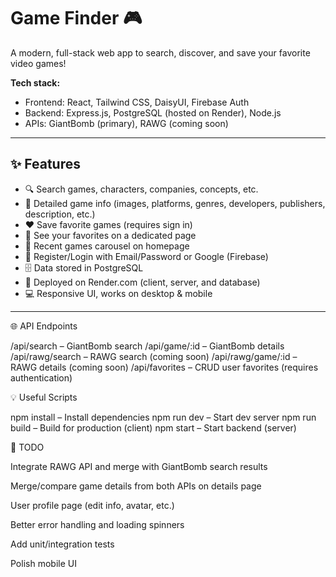 # Game Finder 🎮

A modern, full-stack web app to search, discover, and save your favorite video games!

**Tech stack:**  
- Frontend: React, Tailwind CSS, DaisyUI, Firebase Auth  
- Backend: Express.js, PostgreSQL (hosted on Render), Node.js  
- APIs: GiantBomb (primary), RAWG (coming soon)

---

## ✨ Features

- 🔍 Search games, characters, companies, concepts, etc.
- 📖 Detailed game info (images, platforms, genres, developers, publishers, description, etc.)
- ❤️ Save favorite games (requires sign in)
- 📝 See your favorites on a dedicated page
- 🎠 Recent games carousel on homepage
- 👤 Register/Login with Email/Password or Google (Firebase)
- 🗄️ Data stored in PostgreSQL
- 🚀 Deployed on Render.com (client, server, and database)
- 💻 Responsive UI, works on desktop & mobile

---


🌐 API Endpoints

/api/search – GiantBomb search
/api/game/:id – GiantBomb details
/api/rawg/search – RAWG search (coming soon)
/api/rawg/game/:id – RAWG details (coming soon)
/api/favorites – CRUD user favorites (requires authentication)


💡 Useful Scripts

npm install – Install dependencies
npm run dev – Start dev server
npm run build – Build for production (client)
npm start – Start backend (server)


📝 TODO

 Integrate RAWG API and merge with GiantBomb search results

 Merge/compare game details from both APIs on details page

 User profile page (edit info, avatar, etc.)

 Better error handling and loading spinners

 Add unit/integration tests

 Polish mobile UI
